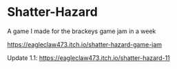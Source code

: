 # Shatter-Hazard
A game I made for the brackeys game jam in a week

https://eagleclaw473.itch.io/shatter-hazard-game-jam

Update 1.1: https://eagleclaw473.itch.io/shatter-hazard-11
